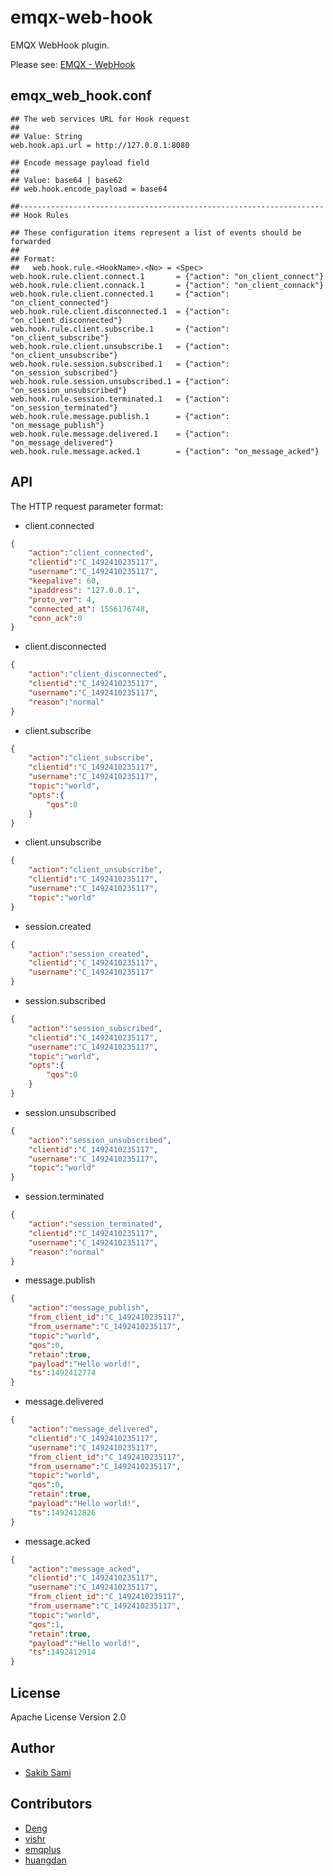 
# emqx-web-hook

EMQX WebHook plugin.

Please see: [EMQX - WebHook](https://docs.emqx.io/broker/latest/en/advanced/webhook.html)

## emqx_web_hook.conf

```properties
## The web services URL for Hook request
##
## Value: String
web.hook.api.url = http://127.0.0.1:8080

## Encode message payload field
##
## Value: base64 | base62
## web.hook.encode_payload = base64

##--------------------------------------------------------------------
## Hook Rules

## These configuration items represent a list of events should be forwarded
##
## Format:
##   web.hook.rule.<HookName>.<No> = <Spec>
web.hook.rule.client.connect.1       = {"action": "on_client_connect"}
web.hook.rule.client.connack.1       = {"action": "on_client_connack"}
web.hook.rule.client.connected.1     = {"action": "on_client_connected"}
web.hook.rule.client.disconnected.1  = {"action": "on_client_disconnected"}
web.hook.rule.client.subscribe.1     = {"action": "on_client_subscribe"}
web.hook.rule.client.unsubscribe.1   = {"action": "on_client_unsubscribe"}
web.hook.rule.session.subscribed.1   = {"action": "on_session_subscribed"}
web.hook.rule.session.unsubscribed.1 = {"action": "on_session_unsubscribed"}
web.hook.rule.session.terminated.1   = {"action": "on_session_terminated"}
web.hook.rule.message.publish.1      = {"action": "on_message_publish"}
web.hook.rule.message.delivered.1    = {"action": "on_message_delivered"}
web.hook.rule.message.acked.1        = {"action": "on_message_acked"}
```

## API

The HTTP request parameter format:

* client.connected
```json
{
    "action":"client_connected",
    "clientid":"C_1492410235117",
    "username":"C_1492410235117",
    "keepalive": 60,
    "ipaddress": "127.0.0.1",
    "proto_ver": 4,
    "connected_at": 1556176748,
    "conn_ack":0
}
```

* client.disconnected
```json
{
    "action":"client_disconnected",
    "clientid":"C_1492410235117",
    "username":"C_1492410235117",
    "reason":"normal"
}
```

* client.subscribe
```json
{
    "action":"client_subscribe",
    "clientid":"C_1492410235117",
    "username":"C_1492410235117",
    "topic":"world",
    "opts":{
        "qos":0
    }
}
```

* client.unsubscribe
```json
{
    "action":"client_unsubscribe",
    "clientid":"C_1492410235117",
    "username":"C_1492410235117",
    "topic":"world"
}
```

* session.created
```json
{
    "action":"session_created",
    "clientid":"C_1492410235117",
    "username":"C_1492410235117"
}
```

* session.subscribed
```json
{
    "action":"session_subscribed",
    "clientid":"C_1492410235117",
    "username":"C_1492410235117",
    "topic":"world",
    "opts":{
        "qos":0
    }
}
```

* session.unsubscribed
```json
{
    "action":"session_unsubscribed",
    "clientid":"C_1492410235117",
    "username":"C_1492410235117",
    "topic":"world"
}
```

* session.terminated
```json
{
    "action":"session_terminated",
    "clientid":"C_1492410235117",
    "username":"C_1492410235117",
    "reason":"normal"
}
```

* message.publish
```json
{
    "action":"message_publish",
    "from_client_id":"C_1492410235117",
    "from_username":"C_1492410235117",
    "topic":"world",
    "qos":0,
    "retain":true,
    "payload":"Hello world!",
    "ts":1492412774
}
```

* message.delivered
```json
{
    "action":"message_delivered",
    "clientid":"C_1492410235117",
    "username":"C_1492410235117",
    "from_client_id":"C_1492410235117",
    "from_username":"C_1492410235117",
    "topic":"world",
    "qos":0,
    "retain":true,
    "payload":"Hello world!",
    "ts":1492412826
}
```

* message.acked
```json
{
    "action":"message_acked",
    "clientid":"C_1492410235117",
    "username":"C_1492410235117",
    "from_client_id":"C_1492410235117",
    "from_username":"C_1492410235117",
    "topic":"world",
    "qos":1,
    "retain":true,
    "payload":"Hello world!",
    "ts":1492412914
}
```

## License

Apache License Version 2.0

## Author

* [Sakib Sami](https://github.com/s4kibs4mi)

## Contributors

* [Deng](https://github.com/turtleDeng)
* [vishr](https://github.com/vishr)
* [emqplus](https://github.com/emqplus)
* [huangdan](https://github.com/huangdan)

